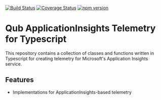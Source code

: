 [![Build Status](https://travis-ci.org/danschultequb/qub-typescript-telemetry-applicationinsights.svg?branch=master)](https://travis-ci.org/danschultequb/qub-typescript-telemetry-applicationinsights)
[![Coverage Status](https://coveralls.io/repos/github/danschultequb/qub-typescript-telemetry-applicationinsights/badge.svg?branch=master)](https://coveralls.io/github/danschultequb/qub-typescript-telemetry-applicationinsights?branch=master)
[![npm version](https://badge.fury.io/js/qub-telemetry-applicationinsights.svg)](https://badge.fury.io/js/qub-telemetry-applicationinsights)

# Qub ApplicationInsights Telemetry for Typescript

This repository contains a collection of classes and functions written in Typescript for creating
telemetry for Microsoft's Application Insights service.

## Features

- Implementations for ApplicationInsights-based telemetry

